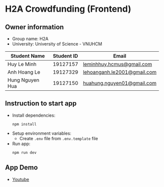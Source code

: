 # H2A Crowdfunding (Frontend)

## Owner information
- Group name: H2A
- University: University of Science - VNUHCM

| Student Name    | Student ID | Email                       |
| --------------- | ---------- | --------------------------- |
| Huy Le Minh     | 19127157   | leminhhuy.hcmus@gmail.com   |
| Anh Hoang Le    | 19127329   | lehoanganh.le2001@gmail.com |
| Hung Nguyen Hua | 19127150   | huahung.nguyen01@gmail.com  |


## Instruction to start app
- Install dependencies:
   ```
   npm install
   ```
- Setup environment variables:
   - Create `.env` file from `.env.template` file
- Run app:
   ```
   npm run dev
   ```

## App Demo
- [Youtube](https://www.youtube.com/playlist?list=PLmyH0V9FmwMFR7KmbwA1G5DwVjJnRW_Jg)
